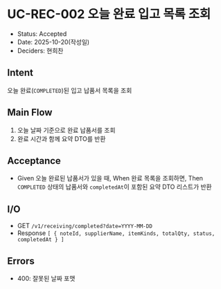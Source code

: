 # UC-REC-002 오늘 완료 입고 목록 조회

- Status: Accepted
- Date: 2025-10-20(작성일)
- Deciders: 현희찬

## Intent

오늘 완료(`COMPLETED`)된 입고 납품서 목록을 조회

## Main Flow

1) 오늘 날짜 기준으로 완료 납품서를 조회
2) 완료 시간과 함께 요약 DTO를 반환

## Acceptance

- Given 오늘 완료된 납품서가 있을 때,
  When 완료 목록을 조회하면,
  Then `COMPLETED` 상태의 납품서와 `completedAt`이 포함된 요약 DTO 리스트가 반환

## I/O

- GET `/v1/receiving/completed?date=YYYY-MM-DD`
- Response `[ { noteId, supplierName, itemKinds, totalQty, status, completedAt } ]`

## Errors

- 400: 잘못된 날짜 포맷
